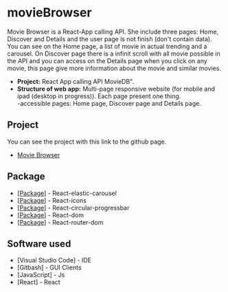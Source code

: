# movieBrowser

Movie Browser is a React-App calling API. She include three pages: Home, Discover and Details and the user page is not finish (don't contain data).
You can see on the Home page, a list of movie in actual trending and a carousel. On Discover page there is a infinit scroll with all movie possible in the API and you can access on the Details page when you click on any movie, this page give more information about the movie and similar movies.


- **Project:** React App calling API MovieDB".
- **Structure of web app:** Multi-page responsive website (for mobile and ipad (desktop in progress)). Each page present one thing.
                            <br>-accessible pages: Home page, Discover page and Details page.

## Project
You can see the project with this link to the github page.
- <a href="https://movie-browser-two.vercel.app/" target="_blank">Movie Browser</a>

## Package

* [<a href="https://www.npmjs.com/package/react-elastic-carousel" target="_blank">Package</a>] - React-elastic-carousel
* [<a href="https://www.npmjs.com/package/react-icons" target="_blank">Package</a>] - React-icons
* [<a href="https://www.npmjs.com/package/react-circular-progressbar" target="_blank">Package</a>] - React-circular-progressbar
* [<a href="https://www.npmjs.com/package/react-dom" target="_blank">Package</a>] - React-dom
* [<a href="https://www.npmjs.com/package/react-router-dom" target="_blank">Package</a>] - React-router-dom

## Software used

* [Visual Studio Code] - IDE
* [Gitbash] - GUI Clients
* [JavaScript] - Js
* [React] - React

